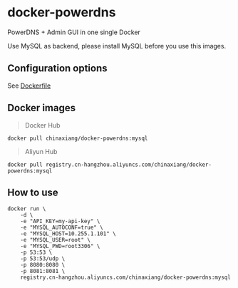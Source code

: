 # docker-powerdns

PowerDNS + Admin GUI in one single Docker

Use MySQL as backend, please install MySQL before you use this images.

## Configuration options

See [Dockerfile](Dockerfile)

## Docker images

> Docker Hub

```
docker pull chinaxiang/docker-powerdns:mysql
```

> Aliyun Hub

```
docker pull registry.cn-hangzhou.aliyuncs.com/chinaxiang/docker-powerdns:mysql
```

## How to use

```
docker run \
    -d \
    -e "API_KEY=my-api-key" \
    -e "MYSQL_AUTOCONF=true" \
    -e "MYSQL_HOST=10.255.1.101" \
    -e "MYSQL_USER=root" \
    -e "MYSQL_PWD=root3306" \
    -p 53:53 \
    -p 53:53/udp \
    -p 8080:8080 \
    -p 8081:8081 \
    registry.cn-hangzhou.aliyuncs.com/chinaxiang/docker-powerdns:mysql
```